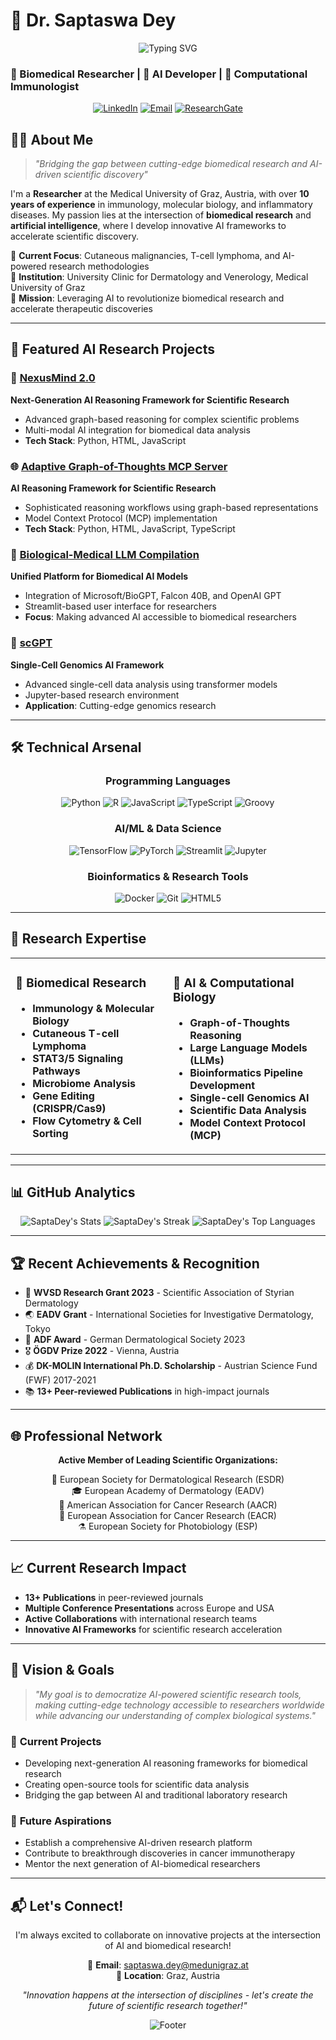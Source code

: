 # 🧬 Dr. Saptaswa Dey 

<div align="center">
  <img src="https://readme-typing-svg.demolab.com?font=Fira+Code&pause=1000&color=2F81F7&center=true&vCenter=true&width=435&lines=Biomedical+Researcher;Innovative+Problem+Solver;Computational+Biologist;Open+Source+Enthusiast;Tech+Explorer" alt="Typing SVG" />
</div>


### 🔬 Biomedical Researcher | 🧠 AI Developer | 🧬 Computational Immunologist

<div align="center">
  
[![LinkedIn](https://img.shields.io/badge/LinkedIn-0077B5?style=for-the-badge&logo=linkedin&logoColor=white)](https://linkedin.com/in/saptaswa-dey)
[![Email](https://img.shields.io/badge/Email-D14836?style=for-the-badge&logo=gmail&logoColor=white)](mailto:saptaswa.dey@medunigraz.at)
[![ResearchGate](https://img.shields.io/badge/ResearchGate-00CCBB?style=for-the-badge&logo=ResearchGate&logoColor=white)](https://www.researchgate.net/profile/Saptaswa-Dey)

</div>

## 👨‍🔬 About Me

> *"Bridging the gap between cutting-edge biomedical research and AI-driven scientific discovery"*

I'm a **Researcher** at the Medical University of Graz, Austria, with over **10 years of experience** in immunology, molecular biology, and inflammatory diseases. My passion lies at the intersection of **biomedical research** and **artificial intelligence**, where I develop innovative AI frameworks to accelerate scientific discovery.

🔬 **Current Focus**: Cutaneous malignancies, T-cell lymphoma, and AI-powered research methodologies  
🏥 **Institution**: University Clinic for Dermatology and Venerology, Medical University of Graz  
🎯 **Mission**: Leveraging AI to revolutionize biomedical research and accelerate therapeutic discoveries

---

## 🚀 Featured AI Research Projects

### 🧠 [NexusMind 2.0](https://github.com/SaptaDey/NexusMind-2.0)
**Next-Generation AI Reasoning Framework for Scientific Research**
- Advanced graph-based reasoning for complex scientific problems
- Multi-modal AI integration for biomedical data analysis
- **Tech Stack**: Python, HTML, JavaScript

### 🌐 [Adaptive Graph-of-Thoughts MCP Server](https://github.com/SaptaDey/Adaptive-Graph-of-Thoughts-MCP-server)
**AI Reasoning Framework for Scientific Research**
- Sophisticated reasoning workflows using graph-based representations
- Model Context Protocol (MCP) implementation
- **Tech Stack**: Python, HTML, JavaScript, TypeScript

### 🔬 [Biological-Medical LLM Compilation](https://github.com/SaptaDey/Biological-Medical-LLM-compilation-with-streamlit-UI)
**Unified Platform for Biomedical AI Models**
- Integration of Microsoft/BioGPT, Falcon 40B, and OpenAI GPT
- Streamlit-based user interface for researchers
- **Focus**: Making advanced AI accessible to biomedical researchers

### 🧬 [scGPT](https://github.com/SaptaDey/scGPT)
**Single-Cell Genomics AI Framework**
- Advanced single-cell data analysis using transformer models
- Jupyter-based research environment
- **Application**: Cutting-edge genomics research

---

## 🛠️ Technical Arsenal

<div align="center">

### Programming Languages
![Python](https://img.shields.io/badge/Python-3776AB?style=for-the-badge&logo=python&logoColor=white)
![R](https://img.shields.io/badge/R-276DC3?style=for-the-badge&logo=r&logoColor=white)
![JavaScript](https://img.shields.io/badge/JavaScript-F7DF1E?style=for-the-badge&logo=javascript&logoColor=black)
![TypeScript](https://img.shields.io/badge/TypeScript-007ACC?style=for-the-badge&logo=typescript&logoColor=white)
![Groovy](https://img.shields.io/badge/Groovy-4298B8?style=for-the-badge&logo=apache-groovy&logoColor=white)

### AI/ML & Data Science
![TensorFlow](https://img.shields.io/badge/TensorFlow-FF6F00?style=for-the-badge&logo=tensorflow&logoColor=white)
![PyTorch](https://img.shields.io/badge/PyTorch-EE4C2C?style=for-the-badge&logo=pytorch&logoColor=white)
![Streamlit](https://img.shields.io/badge/Streamlit-FF4B4B?style=for-the-badge&logo=streamlit&logoColor=white)
![Jupyter](https://img.shields.io/badge/Jupyter-F37626?style=for-the-badge&logo=jupyter&logoColor=white)

### Bioinformatics & Research Tools
![Docker](https://img.shields.io/badge/Docker-2496ED?style=for-the-badge&logo=docker&logoColor=white)
![Git](https://img.shields.io/badge/Git-F05032?style=for-the-badge&logo=git&logoColor=white)
![HTML5](https://img.shields.io/badge/HTML5-E34F26?style=for-the-badge&logo=html5&logoColor=white)

</div>

---

## 🎯 Research Expertise

<table>
<tr>
<td valign="top" width="50%">

### 🧬 **Biomedical Research**
- **Immunology & Molecular Biology**
- **Cutaneous T-cell Lymphoma**
- **STAT3/5 Signaling Pathways**
- **Microbiome Analysis**
- **Gene Editing (CRISPR/Cas9)**
- **Flow Cytometry & Cell Sorting**

</td>
<td valign="top" width="50%">

### 🤖 **AI & Computational Biology**
- **Graph-of-Thoughts Reasoning**
- **Large Language Models (LLMs)**
- **Bioinformatics Pipeline Development**
- **Single-cell Genomics AI**
- **Scientific Data Analysis**
- **Model Context Protocol (MCP)**

</td>
</tr>
</table>

---

## 📊 GitHub Analytics

<div align="center">


![SaptaDey's Stats](https://github-readme-stats.vercel.app/api?username=SaptaDey&theme=radical&show_icons=true&hide_border=false&count_private=true)
![SaptaDey's Streak](https://github-readme-streak-stats.herokuapp.com/?user=SaptaDey&theme=radical&hide_border=false)
![SaptaDey's Top Languages](https://github-readme-stats.vercel.app/api/top-langs/?username=SaptaDey&theme=radical&show_icons=true&hide_border=false&layout=compact)




</div>

---

## 🏆 Recent Achievements & Recognition

- 🥇 **WVSD Research Grant 2023** - Scientific Association of Styrian Dermatology
- 🌏 **EADV Grant** - International Societies for Investigative Dermatology, Tokyo
- 🏅 **ADF Award** - German Dermatological Society 2023
- 🎖️ **ÖGDV Prize 2022** - Vienna, Austria
- 💰 **DK-MOLIN International Ph.D. Scholarship** - Austrian Science Fund (FWF) 2017-2021
- 📚 **13+ Peer-reviewed Publications** in high-impact journals

---

## 🌐 Professional Network

<div align="center">

**Active Member of Leading Scientific Organizations:**

🔬 European Society for Dermatological Research (ESDR)  
🎓 European Academy of Dermatology (EADV)  
🧬 American Association for Cancer Research (AACR)  
🔭 European Association for Cancer Research (EACR)  
⚗️ European Society for Photobiology (ESP)

</div>

---

## 📈 Current Research Impact

- **13+ Publications** in peer-reviewed journals
- **Multiple Conference Presentations** across Europe and USA
- **Active Collaborations** with international research teams
- **Innovative AI Frameworks** for scientific research acceleration

---

## 🎯 Vision & Goals

> *"My goal is to democratize AI-powered scientific research tools, making cutting-edge technology accessible to researchers worldwide while advancing our understanding of complex biological systems."*

### 🚀 **Current Projects**
- Developing next-generation AI reasoning frameworks for biomedical research
- Creating open-source tools for scientific data analysis
- Bridging the gap between AI and traditional laboratory research

### 🔮 **Future Aspirations**
- Establish a comprehensive AI-driven research platform
- Contribute to breakthrough discoveries in cancer immunotherapy
- Mentor the next generation of AI-biomedical researchers

---

## 📬 Let's Connect!

<div align="center">

I'm always excited to collaborate on innovative projects at the intersection of AI and biomedical research!

📧 **Email**: [saptaswa.dey@medunigraz.at](mailto:saptaswa.dey@medunigraz.at)  
🏢 **Location**: Graz, Austria  

*"Innovation happens at the intersection of disciplines - let's create the future of scientific research together!"*


</div>


<div align="center">
  
![Footer](https://capsule-render.vercel.app/api?type=waving&color=gradient&height=100&section=footer)

</div>
